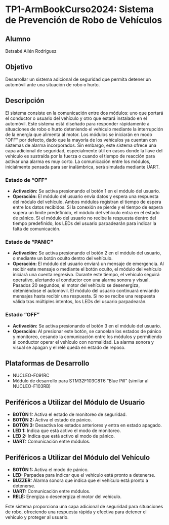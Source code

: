 # TP1-ArmBookCurso2024: Sistema de Prevención de Robo de Vehículos

## Alumno
Betsabé Ailén Rodríguez

## Objetivo
Desarrollar un sistema adicional de seguridad que permita detener un automóvil ante una situación de robo o hurto.

## Descripción

El sistema consiste en la comunicación entre dos módulos: uno que portará el conductor o usuario del vehículo y otro que estará instalado en el automóvil. Este sistema está diseñado para responder rápidamente a situaciones de robo o hurto deteniendo el vehículo mediante la interrupción de la energía que alimenta al motor. Los módulos se iniciarán en modo "OFF" por defecto, dado que la mayoría de los vehículos ya cuentan con sistemas de alarma incorporados. Sin embargo, este sistema ofrece una capa adicional de seguridad, especialmente útil en casos donde la llave del vehículo es sustraída por la fuerza o cuando el tiempo de reacción para activar una alarma es muy corto. La comunicación entre los módulos, inicialmente pensada para ser inalámbrica, será simulada mediante UART.

### Estado de “OFF”
- **Activación:** Se activa presionando el botón 1 en el módulo del usuario.
- **Operación:** El módulo del usuario envía datos y espera una respuesta del módulo del vehículo. Ambos módulos registran el tiempo de espera entre los datos recibidos. Si la conexión se pierde y el tiempo de espera supera un límite predefinido, el módulo del vehículo entra en el estado de pánico. Si el módulo del usuario no recibe la respuesta dentro del tiempo predefinido, los LEDs del usuario parpadearán para indicar la falta de comunicación.

### Estado de “PANIC”
- **Activación:** Se activa presionando el botón 2 en el módulo del usuario, o mediante un botón oculto dentro del vehículo.
- **Operación:** El módulo del usuario enviará un mensaje de emergencia. Al recibir este mensaje o mediante el botón oculto, el módulo del vehículo iniciará una cuenta regresiva. Durante este tiempo, el vehículo seguirá operativo, alertando al conductor con una alarma sonora y visual. Pasados 20 segundos, el motor del vehículo se desenergiza, deteniéndose el automóvil. El módulo del usuario continuará enviando mensajes hasta recibir una respuesta. Si no se recibe una respuesta válida tras múltiples intentos, los LEDs del usuario parpadearán.

### Estado “OFF”
- **Activación:** Se activa presionando el botón 3 en el módulo del usuario.
- **Operación:** Al presionar este botón, se cancelan los estados de pánico y monitoreo, cesando la comunicación entre los módulos y permitiendo al conductor operar el vehículo con normalidad. La alarma sonora y visual se apagan y el relé queda en estado de reposo.

## Plataformas de Desarrollo
- NUCLEO-F091RC
- Módulo de desarrollo para STM32F103C8T6 “Blue Pill” (similar al NUCLEO-F103RB)

## Periféricos a Utilizar del Módulo de Usuario
- **BOTÓN 1:** Activa el estado de monitoreo de seguridad.
- **BOTÓN 2:** Activa el estado de pánico.
- **BOTÓN 3:** Desactiva los estados anteriores y entra en estado apagado.
- **LED 1:** Indica que está activo el modo de monitoreo.
- **LED 2:** Indica que está activo el modo de pánico.
- **UART:** Comunicación entre módulos.

## Periféricos a Utilizar del Módulo del Vehículo
- **BOTÓN 1:** Activa el modo de pánico.
- **LED:** Parpadea para indicar que el vehículo está pronto a detenerse.
- **BUZZER:** Alarma sonora que indica que el vehículo está pronto a detenerse.
- **UART:** Comunicación entre módulos.
- **RELÉ:** Energiza o desenergiza el motor del vehículo.

Este sistema proporciona una capa adicional de seguridad para situaciones de robo, ofreciendo una respuesta rápida y efectiva para detener el vehículo y proteger al usuario.
